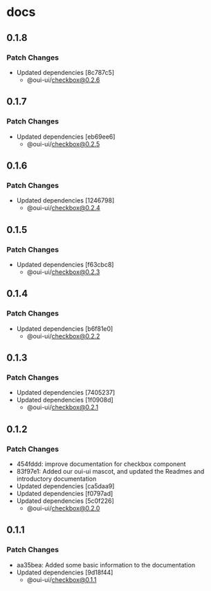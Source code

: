 # docs

## 0.1.8

### Patch Changes

-   Updated dependencies [8c787c5]
    -   @oui-ui/checkbox@0.2.6

## 0.1.7

### Patch Changes

-   Updated dependencies [eb69ee6]
    -   @oui-ui/checkbox@0.2.5

## 0.1.6

### Patch Changes

-   Updated dependencies [1246798]
    -   @oui-ui/checkbox@0.2.4

## 0.1.5

### Patch Changes

-   Updated dependencies [f63cbc8]
    -   @oui-ui/checkbox@0.2.3

## 0.1.4

### Patch Changes

-   Updated dependencies [b6f81e0]
    -   @oui-ui/checkbox@0.2.2

## 0.1.3

### Patch Changes

-   Updated dependencies [7405237]
-   Updated dependencies [1f0908d]
    -   @oui-ui/checkbox@0.2.1

## 0.1.2

### Patch Changes

-   454fddd: improve documentation for checkbox component
-   83f97e1: Added our oui-ui mascot, and updated the Readmes and introductory documentation
-   Updated dependencies [ca5daa9]
-   Updated dependencies [f0797ad]
-   Updated dependencies [5c0f226]
    -   @oui-ui/checkbox@0.2.0

## 0.1.1

### Patch Changes

-   aa35bea: Added some basic information to the documentation
-   Updated dependencies [9d18f44]
    -   @oui-ui/checkbox@0.1.1
